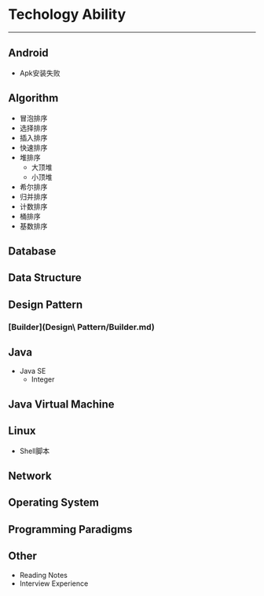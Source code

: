 # Techology Ability
---

## Android
* Apk安装失败

## Algorithm
* 冒泡排序
* 选择排序
* 插入排序
* 快速排序
* 堆排序
    * 大顶堆
    * 小顶堆
* 希尔排序
* 归并排序
* 计数排序
* 桶排序
* 基数排序

## Database

## Data Structure

## Design Pattern
### [Builder](Design\ Pattern/Builder.md)

## Java
* Java SE
    * Integer

## Java Virtual Machine

## Linux
* Shell脚本

## Network

## Operating System

## Programming Paradigms

## Other
* Reading Notes
* Interview Experience